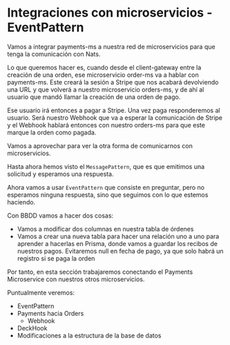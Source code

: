 # Integraciones con microservicios - EventPattern

Vamos a integrar payments-ms a nuestra red de microservicios para que tenga la comunicación con Nats.

Lo que queremos hacer es, cuando desde el client-gateway entre la creación de una orden, ese microservicio order-ms va a hablar con payments-ms. Este creará la sesión a Stripe que nos acabará devolviendo una URL y que volverá a nuestro microservicio orders-ms, y de ahí al usuario que mandó llamar la creación de una orden de pago.

Ese usuario irá entonces a pagar a Stripe. Una vez paga responderemos al usuario. Será nuestro Webhook que va a esperar la comunicación de Stripe y el Webhook hablará entonces con nuestro orders-ms para que este marque la orden como pagada.

Vamos a aprovechar para ver la otra forma de comunicarnos con microservicios.

Hasta ahora hemos visto el `MessagePattern`, que es que emitimos una solicitud y esperamos una respuesta.

Ahora vamos a usar `EventPattern` que consiste en preguntar, pero no esperamos ninguna respuesta, sino que seguimos con lo que estemos haciendo.

Con BBDD vamos a hacer dos cosas:

- Vamos a modificar dos columnas en nuestra tabla de órdenes
- Vamos a crear una nueva tabla para hacer una relación uno a uno para aprender a hacerlas en Prisma, donde vamos a guardar los recibos de nuestros pagos. Evitaremos null en fecha de pago, ya que solo habrá un registro si se paga la orden

Por tanto, en esta sección trabajaremos conectando el Payments Microservice con nuestros otros microservicios.

Puntualmente veremos:

- EventPattern
- Payments hacia Orders
  - Webhook
- DeckHook
- Modificaciones a la estructura de la base de datos
